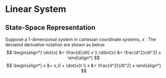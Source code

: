 # Linear System
## State-Space Representation

Suppose a 1-dimensional system in cartesian coordinate systems, $x$ .
The deviated derivative notation are shown as below.
$$
\begin{align*}
\dot{x} &= \frac{d}{dt} x \\
\ddot{x} &= \frac{d^2}{dt^2} x
\end{align*}
$$
$$
\begin{align*}
x &= x_0 + \dot{x}t \\
x &= \frac{d^2}{dt^2} x
\end{align*}
$$